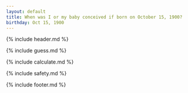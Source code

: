```yaml
---
layout: default
title: When was I or my baby conceived if born on October 15, 1900?
birthday: Oct 15, 1900
---
```


{% include header.md %}

{% include guess.md %}

{% include calculate.md %}

{% include safety.md %}

{% include footer.md %}



